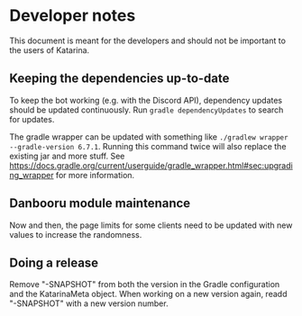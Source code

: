 # Developer notes

This document is meant for the developers and should not be important to the users of Katarina.

## Keeping the dependencies up-to-date
To keep the bot working (e.g. with the Discord API), dependency updates should be updated continuously.
Run `gradle dependencyUpdates` to search for updates.

The gradle wrapper can be updated with something like `./gradlew wrapper --gradle-version 6.7.1`. Running this command twice will also replace the existing jar and more stuff. See https://docs.gradle.org/current/userguide/gradle_wrapper.html#sec:upgrading_wrapper for more information.

## Danbooru module maintenance
Now and then, the page limits for some clients need to be updated with new values to increase the randomness.

## Doing a release
Remove "-SNAPSHOT" from both the version in the Gradle configuration and the KatarinaMeta object.
When working on a new version again, readd "-SNAPSHOT" with a new version number.
